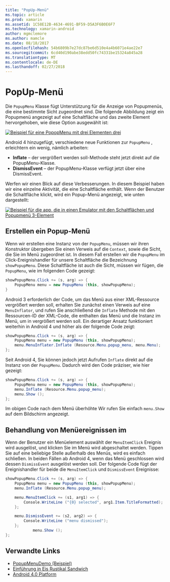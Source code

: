 ```yaml
---
title: "PopUp-Menü"
ms.topic: article
ms.prod: xamarin
ms.assetid: 1C58E12B-4634-4691-BF59-D5A3F6B0E6F7
ms.technology: xamarin-android
author: mgmclemore
ms.author: mamcle
ms.date: 08/18/2017
ms.openlocfilehash: 54b6809b7e27dc87be6d510e4a4b6071e4ae22e7
ms.sourcegitcommit: 6cd40d190abe38edd50fc74331be15324a845a28
ms.translationtype: MT
ms.contentlocale: de-DE
ms.lasthandoff: 02/27/2018
---
```

# <a name="popup-menu"></a>PopUp-Menü

Die `PopupMenu` Klasse fügt Unterstützung für die Anzeige von Popupmenüs, die eine bestimmte Sicht zugeordnet sind. Die folgende Abbildung zeigt ein Popupmenü angezeigt auf eine Schaltfläche und das zweite Element hervorgehoben, wie diese Option ausgewählt ist:

 [ ![Beispiel für eine PopopMenu mit drei Elementen drei](popup-menu-images/20-popupmenu.png)](popup-menu-images/20-popupmenu.png)

Android 4 hinzugefügt, verschiedene neue Funktionen zur `PopupMenu` , erleichtern ein wenig, nämlich arbeiten:

-   **Inflate** &ndash; der vergrößert werden soll-Methode steht jetzt direkt auf die PopupMenu-Klasse.
-   **DismissEvent** &ndash; der PopupMenu-Klasse verfügt jetzt über eine DismissEvent.

Werfen wir einen Blick auf diese Verbesserungen. In diesem Beispiel haben wir eine einzelne Aktivität, die eine Schaltfläche enthält. Wenn der Benutzer die Schaltfläche klickt, wird ein Popup-Menü angezeigt, wie unten dargestellt:

 [ ![Beispiel für die app, die in einen Emulator mit den Schaltflächen und Popupmenü 3-Element](popup-menu-images/06-popupmenu.png)](popup-menu-images/06-popupmenu.png)

<a name="Creating_a_Popup_Menu" />

## <a name="creating-a-popup-menu"></a>Erstellen ein Popup-Menü

Wenn wir erstellen eine Instanz von der `PopupMenu`, müssen wir ihren Konstruktor übergeben Sie einen Verweis auf die `Context`, sowie die Sicht, die Sie im Menü zugeordnet ist. In diesem Fall erstellen wir die `PopupMenu` im Click-Ereignishandler für unsere Schaltfläche die Bezeichnung `showPopupMenu`.
Diese Schaltfläche ist auch die Sicht, müssen wir fügen, die `PopupMenu`, wie im folgenden Code gezeigt:

```csharp
showPopupMenu.Click += (s, arg) => {
    PopupMenu menu = new PopupMenu (this, showPopupMenu);
}
```

Android 3 erforderlich der Code, um das Menü aus einer XML-Ressource vergrößert werden soll, erhalten Sie zunächst einen Verweis auf eine `MenuInflator`, und rufen Sie anschließend die `Inflate` Methode mit den Ressourcen-ID der XML-Code, die enthalten das Menü und die Instanz im Menü, um in vergrößert werden soll. Ein derartiger Ansatz funktioniert weiterhin in Android 4 und höher als der folgende Code zeigt:

```csharp
showPopupMenu.Click += (s, arg) => {
    PopupMenu menu = new PopupMenu (this, showPopupMenu);
    menu.MenuInflater.Inflate (Resource.Menu.popup_menu, menu.Menu);
};
```

Seit Android 4, Sie können jedoch jetzt Aufrufen `Inflate` direkt auf die Instanz von der `PopupMenu`. Dadurch wird den Code präziser, wie hier gezeigt:

```csharp
showPopupMenu.Click += (s, arg) => {
    PopupMenu menu = new PopupMenu (this, showPopupMenu);
    menu.Inflate (Resource.Menu.popup_menu);
    menu.Show ();
};
```

Im obigen Code nach dem Menü überhöhte Wir rufen Sie einfach `menu.Show` auf dem Bildschirm angezeigt.

<a name="Handling_Menu_Events" />

## <a name="handling-menu-events"></a>Behandlung von Menüereignissen im

Wenn der Benutzer ein Menüelement auswählt der `MenuItemClick` Ereignis wird ausgelöst, und klicken Sie im Menü wird abgeschaltet werden. Tippen Sie auf eine beliebige Stelle außerhalb des Menüs, wird es einfach schließen. In beiden Fällen ab Android 4, wenn das Menü geschlossen wird dessen `DismissEvent` ausgelöst werden soll. Der folgende Code fügt der Ereignishandler für beide die `MenuItemClick` und `DismissEvent` Ereignisse:

```csharp
showPopupMenu.Click += (s, arg) => {
    PopupMenu menu = new PopupMenu (this, showPopupMenu);
    menu.Inflate (Resource.Menu.popup_menu);

    menu.MenuItemClick += (s1, arg1) => {
        Console.WriteLine ("{0} selected", arg1.Item.TitleFormatted);
    };

    menu.DismissEvent += (s2, arg2) => {
        Console.WriteLine ("menu dismissed");
    };
            menu.Show ();
};
```



## <a name="related-links"></a>Verwandte Links

- [PopupMenuDemo (Beispiel)](https://developer.xamarin.com/samples/monodroid/PopupMenuDemo/)
- [Einführung in Eis Rustikal Sandwich](http://www.android.com/about/ice-cream-sandwich/)
- [Android 4.0 Platform](http://developer.android.com/sdk/android-4.0.html)
